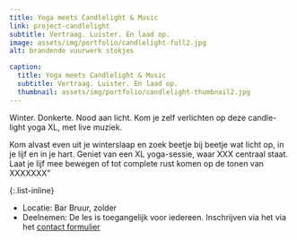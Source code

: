 ```yaml
---
title: Yoga meets Candlelight & Music
link: project-candlelight
subtitle: Vertraag. Luister. En laad op.
image: assets/img/portfolio/candlelight-full2.jpg
alt: brandende vuurwerk stokjes

caption:
  title: Yoga meets Candlelight & Music
  subtitle: Vertraag. Luister. En laad op.
  thumbnail: assets/img/portfolio/candlelight-thumbnail2.jpg
---
```

Winter. Donkerte. Nood aan licht. Kom je zelf verlichten op deze candle-light yoga XL, met live muziek.  

Kom alvast even uit je winterslaap en zoek beetje bij beetje wat licht op, in je lijf en in je hart. Geniet van een XL yoga-sessie, waar XXX centraal staat. Laat je lijf mee bewegen of tot complete rust komen op de tonen van XXXXXXX"

{:.list-inline}
- Locatie: Bar Bruur, zolder
- Deelnemen: De les is toegangelijk voor iedereen. Inschrijven via het via het <a href ="/#contact">contact formulier</a>
